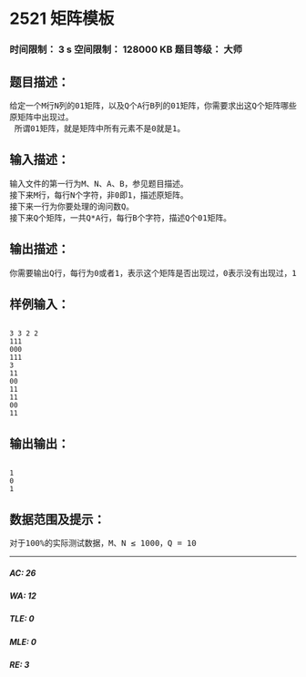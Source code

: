 # 2521 矩阵模板   
### 时间限制： 3 s     空间限制： 128000 KB     题目等级： 大师  
## 题目描述：  

<pre>
给定一个M行N列的01矩阵，以及Q个A行B列的01矩阵，你需要求出这Q个矩阵哪些在  
原矩阵中出现过。   
 所谓01矩阵，就是矩阵中所有元素不是0就是1。
</pre>
  
  
## 输入描述：  

<pre>
输入文件的第一行为M、N、A、B，参见题目描述。   
接下来M行，每行N个字符，非0即1，描述原矩阵。   
接下来一行为你要处理的询问数Q。   
接下来Q个矩阵，一共Q*A行，每行B个字符，描述Q个01矩阵。
</pre>
  
  
## 输出描述：  

<pre>
你需要输出Q行，每行为0或者1，表示这个矩阵是否出现过，0表示没有出现过，1表示出现过。
</pre>
  
  
## 样例输入：  

<pre><code>
3 3 2 2   
111   
000   
111   
3   
11   
00   
11   
11   
00   
11
</code></pre>
  
  
## 输出输出：  

<pre><code>
1   
0   
1
</code></pre>
  
  
## 数据范围及提示：  

<pre>
对于100%的实际测试数据，M、N ≤ 1000，Q = 10 
</pre>
  
  
***  

##### AC: 26  
##### WA: 12  
##### TLE: 0  
##### MLE: 0  
##### RE: 3  
